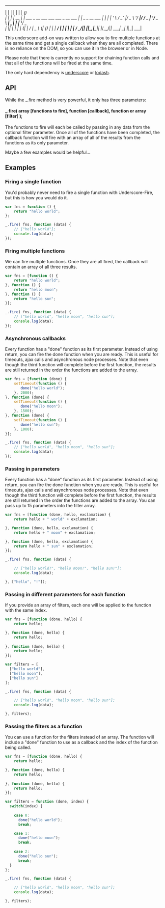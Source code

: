  _   _           _                                   ______ _          
| | | |         | |                                  |  ___(_)         
| | | |_ __   __| | ___ _ __ ___  ___ ___  _ __ ___  | |_   _ _ __ ___ 
| | | | '_ \ / _` |/ _ \ '__/ __|/ __/ _ \| '__/ _ \ |  _| | | '__/ _ \
| |_| | | | | (_| |  __/ |  \__ \ (_| (_) | | |  __/ | |   | | | |  __/
 \___/|_| |_|\__,_|\___|_|  |___/\___\___/|_|  \___| \_|   |_|_|  \___|

This underscore add-on was written to allow you to fire multiple functions at the same time and get a single callback when they are all completed. There is no reliance on the DOM, so you can use it in the browser or in Node.

Please note that there is currently no support for chaining function calls and that all of the functions will be fired at the same time.

The only hard dependency is [underscore](https://github.com/documentcloud/underscore) or [lodash](https://github.com/bestiejs/lodash).

## API

While the _.fire method is very powerful, it only has three parameters:

#### _.fire( array [functions to fire], function [callback], function or array [filter] );

The functions to fire will each be called by passing in any data from the optional filter parameter. Once all of the functions have been completed, the callback function will fire with an array of all of the results from the functions as its only parameter.

Maybe a few examples would be helpful...

## Examples

### Firing a single function

You'd probably never need to fire a single function with Underscore-Fire, but this is how you would do it.

```javascript
var fns = function () {
    return "hello world";
};

_.fire( fns, function (data) {
    // ["hello world"];
    console.log(data);
});
```

### Firing multiple functions

We can fire multiple functions. Once they are all fired, the callback will contain an array of all three results.

```javascript
var fns = [function () {
    return "hello world";
}, function () {
    return "hello moon";
}, function () {
    return "hello sun";
}];

_.fire( fns, function (data) {
    // ["hello world", "hello moon", "hello sun"];
    console.log(data);
});
```

### Asynchronous callbacks

Every function has a "done" function as its first parameter. Instead of using return, you can fire the done function when you are ready. This is useful for timeouts, ajax calls and asynchronous node processes. Note that even though the third function will complete before the first function, the results are still returned in the order the functions are added to the array.

```javascript
var fns = [function (done) {
    setTimeout(function () {
       done("hello world");
    }, 2000);
}, function (done) {
    setTimeout(function () {
       done("hello moon");
    }, 1500);
}, function (done) {
    setTimeout(function () {
       done("hello sun");
    }, 1000);
}];

_.fire( fns, function (data) {
    // ["hello world", "hello moon", "hello sun"];
    console.log(data);
});
```

### Passing in parameters

Every function has a "done" function as its first parameter. Instead of using return, you can fire the done function when you are ready. This is useful for timeouts, ajax calls and asynchronous node processes. Note that even though the third function will complete before the first function, the results are still returned in the order the functions are added to the array. You can pass up to 15 parameters into the filter array.

```javascript
var fns = [function (done, hello, exclamation) {
    return hello + " world" + exclamation;

}, function (done, hello, exclamation) {
    return hello + " moon" + exclamation;

}, function (done, hello, exclamation) {
    return hello + " sun" + exclamation;
}];

_.fire( fns, function (data) {

    // ["hello world!", "hello moon!", "hello sun!"];
    console.log(data);

}, ["hello", "!"]);
```

### Passing in different parameters for each function

If you provide an array of filters, each one will be applied to the function with the same index.

```javascript
var fns = [function (done, hello) {
    return hello;

}, function (done, hello) {
    return hello;
    
}, function (done, hello) {
    return hello;
}];

var filters = [
  ["hello world"],
  ["hello moon"],
  ["hello sun"]
];

_.fire( fns, function (data) {

    // ["hello world", "hello moon", "hello sun"];
    console.log(data);

}, filters);
```

### Passing the filters as a function

You can use a function for the filters instead of an array. The function will include a "done" function to use as a callback and the index of the function being called.

```javascript
var fns = [function (done, hello) {
    return hello;

}, function (done, hello) {
    return hello;
    
}, function (done, hello) {
    return hello;
}];

var filters = function (done, index) {
  switch(index) {
    
    case 0:
      done("hello world");
      break;

    case 1:
      done("hello moon");
      break;
    
    case 2:
      done("hello sun");
      break;
  }
};

_.fire( fns, function (data) {

    // ["hello world", "hello moon", "hello sun"];
    console.log(data);

}, filters);
```